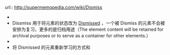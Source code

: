 url:: http://supermemopedia.com/wiki/Dismiss

-
- Dissmiss 用于将元素的状态改为 [Dismissed](((622eb6a4-5abf-49a5-b1db-03c06e0f479f))) ，一个被 Dismiss 的元素不会被安排为复习，更多的是归档用途（The element content will be retained for archival purposes or to serve as a container for other elements.）
-
- 将 Dismissed 的元素重新学习的方式和